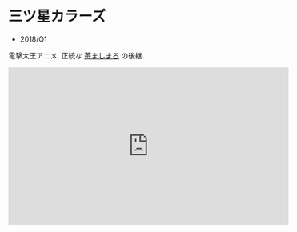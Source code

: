 # 三ツ星カラーズ

- 2018/Q1

電撃大王アニメ.
正統な [苺ましまろ](../../2005/Q3/ichigo.html) の後継.

<iframe width="560" height="315" src="https://www.youtube.com/embed/r3sBtsoLl8U" frameborder="0" allow="accelerometer; autoplay; encrypted-media; gyroscope; picture-in-picture" allowfullscreen></iframe>
